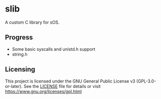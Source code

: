 # slib

A custom C library for sOS.

## Progress

- Some basic syscalls and unistd.h support
- string.h

## Licensing

This project is licensed under the GNU General Public License v3 (GPL-3.0-or-later).
See the [LICENSE](LICENSE) file for details or visit <https://www.gnu.org/licenses/gpl.html>
